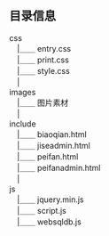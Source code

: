 ## 目录信息

css  
　|＿＿ entry.css  
　|＿＿ print.css  
　|＿＿ style.css    
　|    
images     
　|＿＿ 图片素材     
　|    
include    
　|＿＿ biaoqian.html   
　|＿＿ jiseadmin.html    
　|＿＿ peifan.html    
　|＿＿ peifanadmin.html      
　|    
js    
　|＿＿ jquery.min.js  
　|＿＿ script.js  
　|＿＿ websqldb.js
